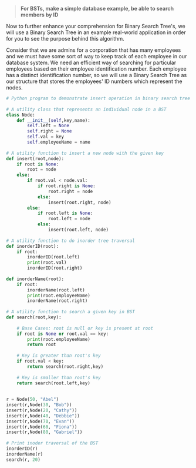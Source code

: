 <!--title={Real Life Application of Binary Search Tree}-->

<!--badges={Algorithms:10,Python:10}-->

<!--concepts={Binary Search Trees}-->

> **For BSTs, make a simple database example, be able to search members by ID**

Now to further enhance your comprehension for Binary Search Tree's, we will use a Binary Search Tree in an example real-world application in order for you to see the purpose behind this algorithm.

Consider that we are admins for a corporation that has many employees and we must have some sort of way to keep track of each employee in our database system. We need an efficient way of searching for particular employees based on their employee identification number. Each employee has a distinct identification number, so we will use a Binary Search Tree as our structure that stores the employees' ID numbers which represent the nodes. 

```python
# Python program to demonstrate insert operation in binary search tree  
  
# A utility class that represents an individual node in a BST 
class Node: 
    def __init__(self,key,name): 
        self.left = None
        self.right = None
        self.val = key
        self.employeeName = name
  
# A utility function to insert a new node with the given key 
def insert(root,node): 
    if root is None: 
        root = node 
    else: 
        if root.val < node.val: 
            if root.right is None: 
                root.right = node 
            else: 
                insert(root.right, node) 
        else: 
            if root.left is None: 
                root.left = node 
            else: 
                insert(root.left, node) 
  
# A utility function to do inorder tree traversal 
def inorderID(root): 
    if root: 
        inorderID(root.left) 
        print(root.val) 
        inorderID(root.right)
        
def inorderName(root):
    if root:
        inorderName(root.left)
        print(root.employeeName)
        inorderName(root.right)
        
# A utility function to search a given key in BST 
def search(root,key): 
      
    # Base Cases: root is null or key is present at root 
    if root is None or root.val == key: 
        print(root.employeeName)
        return root 
  
    # Key is greater than root's key 
    if root.val < key: 
        return search(root.right,key) 
    
    # Key is smaller than root's key 
    return search(root.left,key) 
    
    
r = Node(50, "Abel") 
insert(r,Node(30, "Bob")) 
insert(r,Node(20, "Cathy")) 
insert(r,Node(40, "Debbie")) 
insert(r,Node(70, "Evan")) 
insert(r,Node(60, "Fiona")) 
insert(r,Node(80, "Gabriel")) 
  
# Print inoder traversal of the BST 
inorderID(r)
inorderName(r)
search(r, 20)
```

